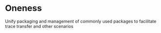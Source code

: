 # Oneness

Unify packaging and management of commonly used packages to facilitate trace transfer and other scenarios